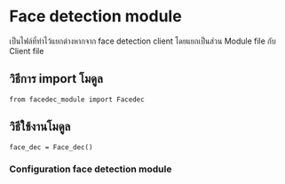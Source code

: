 # Face detection module 
เป็นไฟล์ที่ทำไว้แยกต่างหากจาก face detection client โดยแยกเป็นส่วน Module file กับ Client file

## วิธีการ import โมดูล 
```
from facedec_module import Facedec
```

## วิธีใช้งานโมดูล
```
face_dec = Face_dec()
```
### Configuration face detection module
